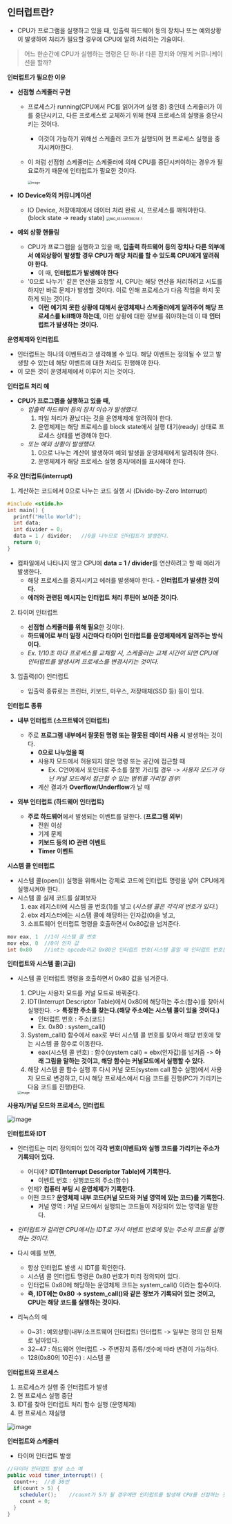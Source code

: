 ## 인터럽트란?

- CPU가 프로그램을 실행하고 있을 때, 입출력 하드웨어 등의 장치나 또는 예외상황이 발생하여 처리가 필요할 경우에 CPU에 알려 처리하는 기술이다.

> 어느 한순간에 CPU가 실행하는 명령은 단 하나! 다른 장치와 어떻게 커뮤니케이션을 할까?



**인터럽트가 필요한 이유**

- **선점형 스케줄러 구현**

  - 프로세스가 running(CPU에서 PC를 읽어가며 실행 중) 중인데 스케줄러가 이를 중단시키고, 다른 프로세스로 교체하기 위해 현재 프로세스의 실행을 중단시키는 것이다.

    - 이것이 가능하기 위해선 스케줄러 코드가 실행되어 현 프로세스 실행을 중지시켜야한다.

  - 이 처럼 선점형 스케줄러는 스케줄러에 의해 CPU를 중단시켜야하는 경우가 필요로하기 때문에 인터럽트가 필요한 것이다.

    <img src="https://user-images.githubusercontent.com/40616436/78257724-34eec080-7535-11ea-9f2c-4e3544be0644.png" alt="image" style="zoom:50%;" />



- **IO Device와의 커뮤니케이션**

  - IO Device, 저장매체에서 데이터 처리 완료 시, 프로세스를 깨워야한다. (block state -> ready state)
    <img src="/Users/mesung/Downloads/IMG_4E34AFEBB25E-1.jpeg" alt="IMG_4E34AFEBB25E-1" style="zoom:50%;" />



- **예외 상황 핸들링**
  - CPU가 프로그램을 실행하고 있을 때, **입출력 하드웨어 등의 장치나 다른 외부에서 예외상황이 발생할 경우 CPU가 해당 처리를 할 수 있도록 CPU에게 알려줘야 한다.**
    - 이 때, **인터럽트가 발생해야 한다**
  - '0으로 나누기' 같은 연산을 요청할 시, CPU는 해당 연산을 처리하려고 시도를 하지만 바로 문제가 발생할 것이다. 이로 인해 프로세스가 다음 작업을 하지 못하게 되는 것이다.
    - **이런 예기치 못한 상황에 대해서 운영체제나 스케줄러에게 알려주어 해당 프로세스를 kill해야 하는데**, 이런 상황에 대한 정보를 줘야하는데 이 때 **인터럽트가 발생하는 것이다.**



**운영체제와 인터럽트**

- 인터럽트는 하나의 이벤트라고 생각해볼 수 있다. 해당 이벤트는 정의될 수 있고 발생할 수 있는데 해당 이벤트에 대한 처리도 진행해야 한다.
- 이 모든 것이 운영체제에서 이루어 지는 것이다.



**인터럽트 처리 예**

- **CPU가 프로그램을 실행하고 있을 때,**
  - *입출력 하드웨어 등의 장치 이슈가 발생했다.*
    1. 파일 처리가 끝났다는 것을 운영체제에 알려줘야 한다.
    2. 운영체제는 해당 프로세스를 block state에서 실행 대기(ready) 상태로 프로세스 상태를 변경해야 한다.
  - *또는 예외 상황이 발생했다.*
    1. 0으로 나누는 계산이 발생하여 예외 발생을 운영체제에게 알려줘야 한다.
    2. 운영체제가 해당 프로세스 실행 중지/에러를 표시해야 한다.



**주요 인터럽트(interrupt)**

1. 계산하는 코드에서 0으로 나누는 코드 실행 시 (Divide-by-Zero Interrupt)

~~~c
#include <stido.h>
int main() {
  printf("Hello World");
  int data;
  int divider = 0;
  data = 1 / divider;	//0을 나누므로 인터럽트가 발생한다.
  return 0;
}
~~~

- 컴파일에서 나타나지 않고 CPU에 **data = 1 / divider**를 연산하려고 할 때 에러가 발생한다.
  - 해당 프로세스를 중지시키고 에러를 발생해야 한다. **- 인터럽트가 발생한 것이다.**
  - **에러와 관련된 메시지는 인터럽트 처리 루틴이 보여준 것이다.**



2. 타이머 인터럽트
   - **선점형 스케줄러를 위해 필요**한 것이다.
   - **하드웨어로 부터 일정 시간마다 타이머 인터럽트를 운영체제에게 알려주는 방식이다.**
   - *Ex. 1/10초 마다 프로세스를 교체할 시, 스케줄러는 교체 시간이 되면 CPU에 인터럽트를 발생시켜 프로세스를 변경시키는 것이다.*



3. 입출력(IO) 인터럽트
   - 입출력 종류로는 프린터, 키보드, 마우스, 저장매체(SSD 등) 등이 있다.



**인터럽트 종류**

- **내부 인터럽트 (소프트웨어 인터럽트)**
  - 주로 **프로그램 내부에서 잘못된 명령 또는 잘못된 데이터 사용 시** 발생하는 것이다.
    - **0으로 나누었을 때**
    - 사용자 모드에서 허용되지 않은 명령 또는 공간에 접근할 때 
      - Ex. C언어에서 포인터로 주소를 잘못 가리킬 경우 -> *사용자 모드가 아닌 커널 모드에서 접근할 수 있는 범위를 가리킬 경우!*
    - 계산 결과가 **Overflow/Underflow**가 날 때



- **외부 인터럽트 (하드웨어 인터럽트)**
  - **주로 하드웨어**에서 발생되는 이벤트를 말한다. (**프로그램 외부**)
    - 전원 이상
    - 기계 문제
    - **키보드 등의 IO 관련 이벤트**
    - **Timer 이벤트**



**시스템 콜 인터럽트**

- 시스템 콜(open()) 실행을 위해서는 강제로 코드에 인터럽트 명령을 넣어 CPU에게 실행시켜야 한다.
- 시스템 콜 실제 코드를 살펴보자
  1. eax 레지스터에 시스템 콜 번호(1)를 넣고 (*시스템 콜은 각각의 번호가 있다.*)
  2. ebx 레지스터에는 시스템 콜에 해당하는 인자값(0)을 넣고,
  3. 소프트웨어 인터럽트 명령을 호출하면서 0x80값을 넘겨준다.

~~~c
mov eax, 1	//1이 시스템 콜 번호
mov ebx, 0	//0이 인자 값
int 0x80	//int는 opcode이고 0x80은 인터럽트 번호(시스템 콜일 때 인터럽트 번호는 0x80) / 소프트웨어 인터럽트 명령
~~~



**인터럽트와 시스템 콜(고급)**

- 시스템 콜 인터럽트 명령을 호출하면서 0x80 값을 넘겨준다.

  1. CPU는 사용자 모드를 커널 모드로 바꿔준다.
  2. IDT(Interrupt Descriptor Table)에서 0x80에 해당하는 주소(함수)를 찾아서 실행한다. -> **특정한 주소를 찾는다.(해당 주소에는 시스템 콜이 있을 것이다.)**
     - 인터럽트 번호 :  주소(코드)
     - Ex. 0x80 : system_call()
  3. System_call() 함수에서 eax로 부터 시스템 콜 번호를 찾아서 해당 번호에 맞는 시스템 콜 함수로 이동한다.
     - eax(시스템 콜 번호) : 함수(system call) = ebx(인자값)를 넘겨줌 -> **아래 그림을 말하는 것이고, 해당 함수는 커널모드에서 실행할 수 있다.**
  4. 해당 시스템 콜 함수 실행 후 다시 커널 모드(system call 함수 실행)에서 사용자 모드로 변경하고, 다시 해당 프로세스에서 다음 코드를 진행(PC가 가리키는 다음 코드를 진행)한다.

  <img src="https://user-images.githubusercontent.com/40616436/78266102-48ebef80-7540-11ea-8210-1d392cd19439.png" alt="image" style="zoom:50%;" />



**사용자/커널 모드와 프로세스, 인터럽트**

![image](https://user-images.githubusercontent.com/40616436/78267428-f14e8380-7541-11ea-8323-1db277a67ed6.png)



**인터럽트와 IDT**

- 인터럽트는 미리 정의되어 있어 **각각 번호(이벤트)와 실행 코드를 가리키는 주소가 기록되어 있다.**
  - 어디에? **IDT(Interrupt Descriptor Table)에 기록한다.**
    - 이벤트 번호 : 실행코드의 주소(함수)
  - 언제? **컴퓨터 부팅 시 운영체제가 기록한다.**
  - 어떤 코드? **운영체제 내부 코드(커널 모드와 커널 영역에 있는 코드)를 기록한다.**
    - 커널 영역 : 커널 모드에서 실행되는 코드들이 저장되어 있는 영역을 말한다.
- *인터럽트가 걸리면 CPU에서는 IDT로 가서 이벤트 번호에 맞는 주소의 코드를 실행하는 것이다.*



- 다시 예를 보면,
  - 항상 인터럽트 발생 시 IDT를 확인한다.
  - 시스템 콜 인터럽트 명령은 0x80 번호가 미리 정의되어 있다.
  - 인터럽트 0x80에 해당하는 운영체제 코드는 system_call() 이라는 함수이다.
  - **즉, IDT에는 0x80 -> system_call()와 같은 정보가 기록되어 있는 것이고, CPU는 해당 코드를 실행하는 것이다.**



- 리눅스의 예
  - 0~31 : 예외상황(내부/소프트웨어 인터럽트) 인터럽트 -> 일부는 정의 안 된채로 남아있다.
  - 32~47 : 하드웨어 인터럽트 -> 주변장치 종류/갯수에 따라 변경이 가능하다.
  - 128(0x80의 10진수) : 시스템 콜



**인터럽트와 프로세스**

1. 프로세스가 실행 중 인터럽트가 발생
2. 현 프로세스 실행 중단
3. IDT를 찾아 인터럽트 처리 함수 실행 (운영체제)
4. 현 프로세스 재실행

![image](https://user-images.githubusercontent.com/40616436/78268700-869e4780-7543-11ea-88ca-389c3a69a835.png)



**인터럽트와 스케줄러**

- 타이머 인터럽트 발생

~~~java
//타이머 인터럽트 발생 소스 예
public void timer_interrupt() {
  count++;	//총 30번
  if(count > 5) {
    scheduler();	//count가 5가 될 경우에만 인터럽트를 발생해 CPU를 선점하는 것이다.
    count = 0;
  }
}
~~~



